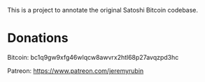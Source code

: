 This is a project to annotate the original Satoshi Bitcoin codebase.

Donations
========

Bitcoin: bc1q9gw9xfg46wlqcw8awvrx2htl68p27avqzpd3hc

Patreon: https://www.patreon.com/jeremyrubin

